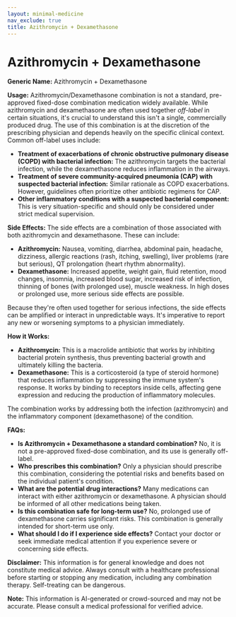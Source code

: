 ```yaml
---
layout: minimal-medicine
nav_exclude: true
title: Azithromycin + Dexamethasone
---
```


# Azithromycin + Dexamethasone

**Generic Name:** Azithromycin + Dexamethasone

**Usage:**  Azithromycin/Dexamethasone combination is not a standard, pre-approved fixed-dose combination medication widely available.  While azithromycin and dexamethasone are often used together *off-label* in certain situations, it's crucial to understand this isn't a single, commercially produced drug. The use of this combination is at the discretion of the prescribing physician and depends heavily on the specific clinical context.  Common off-label uses include:

* **Treatment of exacerbations of chronic obstructive pulmonary disease (COPD) with bacterial infection:**  The azithromycin targets the bacterial infection, while the dexamethasone reduces inflammation in the airways.
* **Treatment of severe community-acquired pneumonia (CAP) with suspected bacterial infection:**  Similar rationale as COPD exacerbations.  However, guidelines often prioritize other antibiotic regimens for CAP.
* **Other inflammatory conditions with a suspected bacterial component:** This is very situation-specific and should only be considered under strict medical supervision.

**Side Effects:** The side effects are a combination of those associated with both azithromycin and dexamethasone.  These can include:

* **Azithromycin:** Nausea, vomiting, diarrhea, abdominal pain, headache, dizziness, allergic reactions (rash, itching, swelling), liver problems (rare but serious), QT prolongation (heart rhythm abnormality).
* **Dexamethasone:** Increased appetite, weight gain, fluid retention, mood changes, insomnia, increased blood sugar, increased risk of infection, thinning of bones (with prolonged use), muscle weakness.  In high doses or prolonged use, more serious side effects are possible.

Because they're often used together for serious infections, the side effects can be amplified or interact in unpredictable ways. It's imperative to report any new or worsening symptoms to a physician immediately.

**How it Works:**

* **Azithromycin:** This is a macrolide antibiotic that works by inhibiting bacterial protein synthesis, thus preventing bacterial growth and ultimately killing the bacteria.
* **Dexamethasone:** This is a corticosteroid (a type of steroid hormone) that reduces inflammation by suppressing the immune system's response.  It works by binding to receptors inside cells, affecting gene expression and reducing the production of inflammatory molecules.

The combination works by addressing both the infection (azithromycin) and the inflammatory component (dexamethasone) of the condition.

**FAQs:**

* **Is Azithromycin + Dexamethasone a standard combination?** No, it is not a pre-approved fixed-dose combination, and its use is generally off-label.
* **Who prescribes this combination?** Only a physician should prescribe this combination, considering the potential risks and benefits based on the individual patient's condition.
* **What are the potential drug interactions?**  Many medications can interact with either azithromycin or dexamethasone.  A physician should be informed of all other medications being taken.
* **Is this combination safe for long-term use?**  No, prolonged use of dexamethasone carries significant risks.  This combination is generally intended for short-term use only.
* **What should I do if I experience side effects?** Contact your doctor or seek immediate medical attention if you experience severe or concerning side effects.


**Disclaimer:** This information is for general knowledge and does not constitute medical advice.  Always consult with a healthcare professional before starting or stopping any medication, including any combination therapy.  Self-treating can be dangerous.


**Note:** This information is AI-generated or crowd-sourced and may not be accurate. Please consult a medical professional for verified advice.